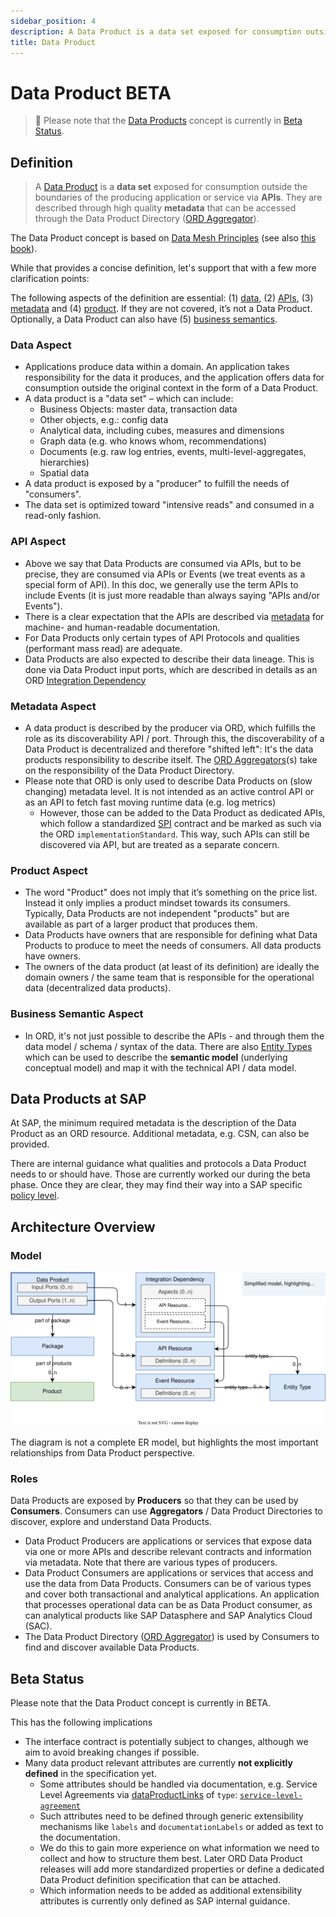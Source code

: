 ```yaml
---
sidebar_position: 4
description: A Data Product is a data set exposed for consumption outside the boundaries of the producing application or service via APIs. They are described through high quality metadata that can be accessed through the Data Product Directory.
title: Data Product
---
```


# Data Product <span className="feature-status-beta">BETA</span>

> 🚧 Please note that the [Data Products](../../spec-v1/interfaces/document#data-product) concept is currently in [Beta Status](#beta-status).

## Definition

> A [Data Product](../../spec-v1/interfaces/document#data-product) is a **data set** exposed for consumption outside the boundaries of the producing application or service via **APIs**. They are described through high quality **metadata** that can be accessed through the Data Product Directory ([ORD Aggregator](../../spec-v1/#ord-aggregator)).

The Data Product concept is based on [Data Mesh Principles](https://martinfowler.com/articles/data-mesh-principles.html) (see also [this book](https://www.thoughtworks.com/en-de/insights/books/data-mesh)).

While that provides a concise definition, let's support that with a few more clarification points:

The following aspects of the definition are essential: (1) [data](#data-aspect), (2) [APIs](#api-aspect), (3) [metadata](#metadata-aspect) and (4) [product](#product-aspect). If they are not covered, it’s not a Data Product. Optionally, a Data Product can also have (5) [business semantics](#business-semantic-aspect).

### Data Aspect

* Applications produce data within a domain. An application takes responsibility for the data it produces, and the application offers data for consumption outside the original context in the form of a Data Product.
* A data product is a "data set" – which can include:
  * Business Objects: master data, transaction data
  * Other objects, e.g.: config data
  * Analytical data, including cubes, measures and dimensions
  * Graph data (e.g. who knows whom, recommendations)
  * Documents (e.g. raw log entries, events, multi-level-aggregates, hierarchies)
  * Spatial data
* A data product is exposed by a "producer" to fulfill the needs of "consumers".
* The data set is optimized toward "intensive reads" and consumed in a read-only fashion.

### API Aspect

* Above we say that Data Products are consumed via APIs, but to be precise, they are consumed via APIs or Events (we treat events as a special form of API). In this doc, we generally use the term APIs to include Events (it is just more readable than always saying "APIs and/or Events").
* There is a clear expectation that the APIs are described via [metadata](#metadata-aspect) for machine- and human-readable documentation.
* For Data Products only certain types of API Protocols and qualities (performant mass read) are adequate.
* Data Products are also expected to describe their data lineage. This is done via Data Product input ports, which are described in details as an ORD [Integration Dependency](../../spec-v1/interfaces/document#integration-dependency)

### Metadata Aspect

* A data product is described by the producer via ORD, which fulfills the role as its discoverability API / port. Through this, the discoverability of a Data Product is decentralized and therefore "shifted left": It's the data products responsibility to describe itself. The [ORD Aggregators](../../spec-v1/#ord-aggregator)(s) take on the responsibility of the Data Product Directory.
* Please note that ORD is only used to describe Data Products on (slow changing) metadata level. It is not intended as an active control API or as an API to fetch fast moving runtime data (e.g. log metrics)
  * However, those can be added to the Data Product as dedicated APIs, which follow a standardized [SPI](https://en.wikipedia.org/wiki/Service_provider_interface) contract and be marked as such via the ORD `implementationStandard`. This way, such APIs can still be discovered via API, but are treated as a separate concern.

### Product Aspect

* The word "Product" does not imply that it’s something on the price list. Instead it only implies a product mindset towards its consumers. Typically, Data Products are not independent "products" but are available as part of a larger product that produces them.
* Data Products have owners that are responsible for defining what Data Products to produce to meet the needs of consumers. All data products have owners.
* The owners of the data product (at least of its definition) are ideally the domain owners / the same team that is responsible for the operational data (decentralized data products).

### Business Semantic Aspect

* In ORD, it's not just possible to describe the APIs - and through them the data model / schema / syntax of the data. There are also [Entity Types](../../spec-v1/interfaces/document#entity-type) which can be used to describe the **semantic model** (underlying conceptual model) and map it with the technical API / data model.

## Data Products at SAP

At SAP, the minimum required metadata is the description of the Data Product as an ORD resource. Additional metadata, e.g. CSN, can also be provided.

There are internal guidance what qualities and protocols a Data Product needs to or should have. Those are currently worked our during the beta phase. Once they are clear, they may find their way into a SAP specific [policy level](../../spec-extensions/policy-levels/index.mdx).

## Architecture Overview

### Model

![Data Product Model Overview](/img/data-product-model.drawio.svg 'Data Product Model Overview')

The diagram is not a complete ER model, but highlights the most important relationships from Data Product perspective.

### Roles

Data Products are exposed by **Producers** so that they can be used by **Consumers**. Consumers can use **Aggregators** / Data Product Directories to discover, explore and understand Data Products.

* Data Product Producers are applications or services that expose data via one or more APIs and describe relevant contracts and information via metadata. Note that there are various types of producers.
* Data Product Consumers are applications or services that access and use the data from Data Products. Consumers can be of various types and cover both transactional and analytical applications. An application that processes operational data can be as Data Product consumer, as can analytical products like SAP Datasphere and SAP Analytics Cloud (SAC).
* The Data Product Directory ([ORD Aggregator](../../spec-v1/#ord-aggregator)) is used by Consumers to find and discover available Data Products.

## Beta Status

Please note that the Data Product concept is currently in <span className="feature-status-beta" title="This feature is in BETA status and subject to potential changes.">BETA</span>.

This has the following implications

* The interface contract is potentially subject to changes, although we aim to avoid breaking changes if possible.
* Many data product relevant attributes are currently **not explicitly defined** in the specification yet.
  * Some attributes should be handled via documentation, e.g. Service Level Agreements via [dataProductLinks](../../spec-v1/interfaces/document#data-product_dataproductlinks) of `type`: [`service-level-agreement`](../../spec-v1/interfaces/document#data-product-link_type)
  * Such attributes need to be defined through generic extensibility mechanisms like `labels` and `documentationLabels` or added as text to the documentation.
  * We do this to gain more experience on what information we need to collect and how to structure them best. Later ORD Data Product releases will add more standardized properties or define a dedicated Data Product definition specification that can be attached.
  * Which information needs to be added as additional extensibility attributes is currently only defined as SAP internal guidance.

